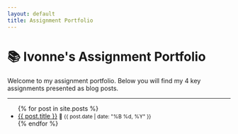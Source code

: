 ```yaml
---
layout: default
title: Assignment Portfolio
---
```


# 📚 Ivonne's Assignment Portfolio

Welcome to my assignment portfolio. Below you will find my 4 key assignments presented as blog posts.

---

<ul>
  {% for post in site.posts %}
    <li>
      <a href="{{ post.url }}">{{ post.title }}</a>  
      <small>📅 {{ post.date | date: "%B %d, %Y" }}</small>
    </li>
  {% endfor %}
</ul>


